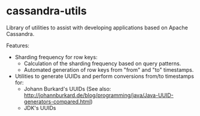 cassandra-utils
========================

Library of utilities to assist with developing applications based on Apache Cassandra.


Features:
- Sharding frequency for row keys:
  - Calculation of the sharding frequency based on query patterns.
  - Automated generation of row keys from "from" and "to" timestamps.
- Utilities to generate UUIDs and perform conversions from/to timestamps for:
  - Johann Burkard's UUIDs (See also: http://johannburkard.de/blog/programming/java/Java-UUID-generators-compared.html)
  - JDK's UUIDs